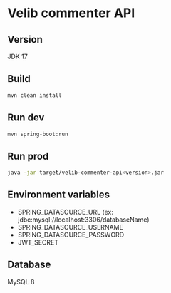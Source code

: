 # Velib commenter API

## Version
JDK 17

## Build

```bash
mvn clean install
```

## Run dev

```bash
mvn spring-boot:run
```

## Run prod

```bash
java -jar target/velib-commenter-api<version>.jar
```

## Environment variables

- SPRING_DATASOURCE_URL (ex: jdbc:mysql://localhost:3306/databaseName)
- SPRING_DATASOURCE_USERNAME
- SPRING_DATASOURCE_PASSWORD
- JWT_SECRET

## Database

MySQL 8